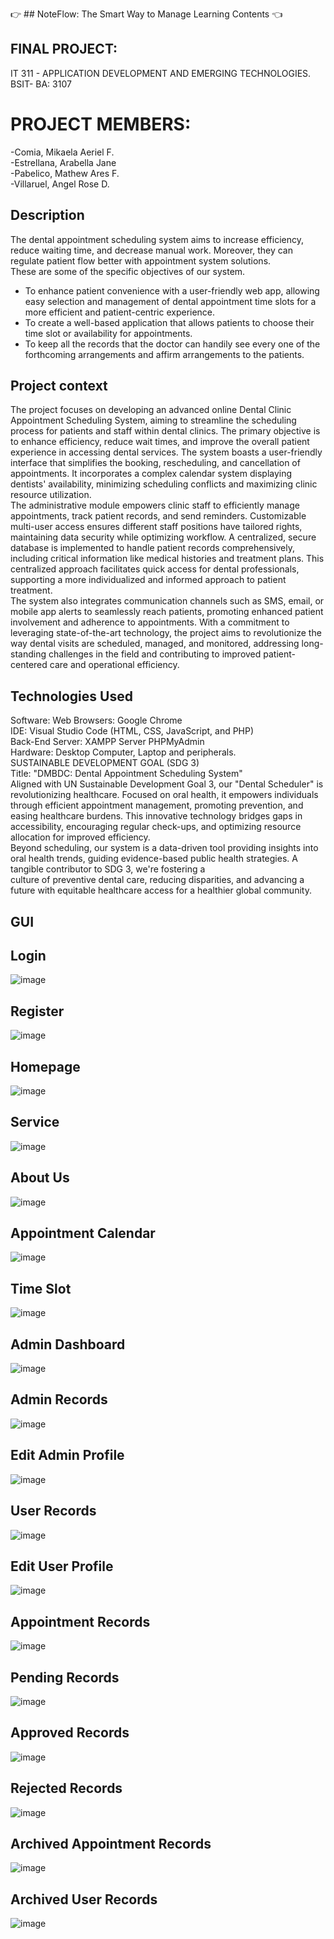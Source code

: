 👉 ## NoteFlow: The Smart Way to Manage Learning Contents 👈


## FINAL PROJECT: 
IT 311 - APPLICATION DEVELOPMENT AND EMERGING TECHNOLOGIES.<br>
BSIT- BA: 3107<br>
# PROJECT MEMBERS:
  -Comia, Mikaela Aeriel F.<br>
  -Estrellana, Arabella Jane<br>
  -Pabelico, Mathew Ares F.<br>
  -Villaruel, Angel Rose D.<br>
## Description
The dental appointment scheduling system aims to increase efficiency, reduce waiting time, and decrease manual work. Moreover, they can regulate patient flow better with appointment system solutions.<br>
These are some of the specific objectives of our system.<br>
- To enhance patient convenience with a user-friendly web app, allowing easy selection and management of dental appointment time slots for a more efficient and patient-centric experience.<br>
- To create a well-based application that allows patients to choose their time slot or availability for appointments.<br>
- To keep all the records that the doctor can handily see every one of the forthcoming arrangements and affirm arrangements to the patients.<br>


## Project context
The project focuses on developing an advanced online Dental Clinic Appointment Scheduling System, aiming to streamline the scheduling process for patients and staff within dental clinics. The primary objective is to enhance efficiency, reduce wait times, and improve the overall patient experience in accessing dental services. The system boasts a user-friendly interface that simplifies the booking, rescheduling, and cancellation of appointments. It incorporates a complex calendar system displaying dentists' availability, minimizing scheduling conflicts and maximizing clinic resource utilization.<br>
The administrative module empowers clinic staff to efficiently manage appointments, track patient records, and send reminders. Customizable multi-user access ensures different staff positions have tailored rights, maintaining data security while optimizing workflow. A centralized, secure database is implemented to handle patient records comprehensively, including critical information like medical histories and treatment plans. This centralized approach facilitates quick access for dental professionals, supporting a more individualized and informed approach to patient treatment.<br>
The system also integrates communication channels such as SMS, email, or mobile app alerts to seamlessly reach patients, promoting enhanced patient involvement and adherence to appointments. With a commitment to leveraging state-of-the-art technology, the project aims to revolutionize the way dental visits are scheduled, managed, and monitored, addressing long-standing challenges in the field and contributing to improved patient-centered care and operational efficiency.<br>


## Technologies Used
Software: Web Browsers: Google Chrome<br>
IDE: Visual Studio Code (HTML, CSS, JavaScript, and PHP)<br>
Back-End Server: XAMPP Server PHPMyAdmin<br>
Hardware: Desktop Computer, Laptop and peripherals.<br>
SUSTAINABLE DEVELOPMENT GOAL (SDG 3)<br>
Title: "DMBDC: Dental Appointment Scheduling System"<br>
Aligned with UN Sustainable Development Goal 3, our "Dental Scheduler" is revolutionizing healthcare. Focused on oral health, it empowers individuals through efficient appointment management, 
 promoting prevention, and easing healthcare burdens. This innovative technology bridges gaps in accessibility, encouraging regular check-ups, and optimizing resource allocation for improved efficiency.<br>
Beyond scheduling, our system is a data-driven tool providing insights into oral health trends, guiding evidence-based public health strategies. A tangible contributor to SDG 3, we're fostering a <br>culture of preventive dental care, reducing disparities, and advancing a future with equitable healthcare access for a healthier global community.<br>

## GUI

## Login
![image](https://github.com/Olowap/DentalSystem/assets/148442968/c98ee0a0-0629-485f-ae3e-5b029efdd2ae)
## Register
![image](https://github.com/Olowap/DentalSystem/assets/148442968/34019c54-6f05-4cdf-97e1-97544ed343fd)
## Homepage
![image](https://github.com/Olowap/DentalSystem/assets/148442968/3eb9b10e-3898-43cd-befa-b281a05a4d6b)
## Service
![image](https://github.com/Olowap/DentalSystem/assets/148442968/19e48218-d1ca-4777-bd4e-d80a98302445)
## About Us
![image](https://github.com/Olowap/DentalSystem/assets/148442968/caa45539-9583-4ec9-aee5-3a58b41be39c)
## Appointment Calendar
![image](https://github.com/Olowap/DentalSystem/assets/148442968/9d288e09-2e01-4cf7-8ced-b65b4a1c7898)
## Time Slot
![image](https://github.com/Olowap/DentalSystem/assets/148442968/995dad1d-2a04-49a2-b3f5-48af6af6fc30)
## Admin Dashboard
![image](https://github.com/Olowap/DentalSystem/assets/148442968/3017da5d-3244-4546-ad95-e2ca4a200428)
## Admin Records
![image](https://github.com/Olowap/DentalSystem/assets/148442968/0bfe6b30-8314-4f62-8b90-e8f8dc5bc14a)
## Edit Admin Profile
![image](https://github.com/Olowap/DentalSystem/assets/148442968/f7e73a37-c88a-4a03-862b-29da23bb4fed)
## User Records
![image](https://github.com/Olowap/DentalSystem/assets/148442968/84cf7b8c-4a65-4b0a-820e-15a5cf555b72)
## Edit User Profile
![image](https://github.com/Olowap/DentalSystem/assets/148442968/1d2a8a8d-e846-446f-8d6e-bf05ced285b7)
## Appointment Records
![image](https://github.com/Olowap/DentalSystem/assets/148442968/3ec497af-4e75-44ea-b7a0-55b4a83e54c1)
## Pending Records
![image](https://github.com/Olowap/DentalSystem/assets/148442968/0a85e631-5230-4f7b-b740-e26aacc54db4)
## Approved Records
![image](https://github.com/Olowap/DentalSystem/assets/148442968/f6d8788f-ea47-4cff-a147-62b4aa21efcd)
## Rejected Records
![image](https://github.com/Olowap/DentalSystem/assets/148442968/d96ee878-093e-46f8-954d-b691b9162450)
## Archived Appointment Records
![image](https://github.com/Olowap/DentalSystem/assets/148442968/789a6559-8e04-440e-b7a0-9a5685f22c2d)
## Archived User Records
![image](https://github.com/Olowap/DentalSystem/assets/148442968/d44922d2-88a3-4d88-8056-e04c2669561a)























